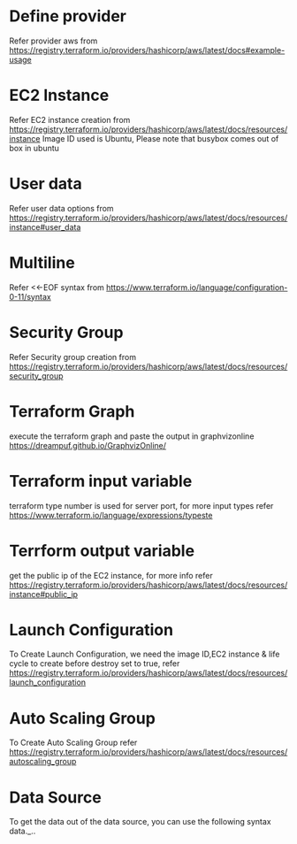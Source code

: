 # Define provider
Refer provider aws from https://registry.terraform.io/providers/hashicorp/aws/latest/docs#example-usage

# EC2 Instance 
Refer EC2 instance creation from https://registry.terraform.io/providers/hashicorp/aws/latest/docs/resources/instance
Image ID used is Ubuntu, Please note that busybox comes out of box in ubuntu

# User data
Refer user data options from https://registry.terraform.io/providers/hashicorp/aws/latest/docs/resources/instance#user_data

# Multiline 
Refer <<-EOF syntax from https://www.terraform.io/language/configuration-0-11/syntax

# Security Group
Refer Security group creation from https://registry.terraform.io/providers/hashicorp/aws/latest/docs/resources/security_group

# Terraform Graph
execute the terraform graph and paste the output in graphvizonline https://dreampuf.github.io/GraphvizOnline/

# Terraform input variable
terraform type number is used for server port, for more input types refer https://www.terraform.io/language/expressions/typeste

# Terrform output variable
get the public ip of the EC2 instance, for more info refer https://registry.terraform.io/providers/hashicorp/aws/latest/docs/resources/instance#public_ip

# Launch Configuration
To Create Launch Configuration, we need the image ID,EC2 instance & life cycle to create before destroy set to true, refer https://registry.terraform.io/providers/hashicorp/aws/latest/docs/resources/launch_configuration

# Auto Scaling Group
To Create Auto Scaling Group refer https://registry.terraform.io/providers/hashicorp/aws/latest/docs/resources/autoscaling_group

# Data Source
To get the data out of the data source, you can use the following syntax
data.<PROVIDER>_<TYPE>.<NAME>.<ATTRIBUTE>
